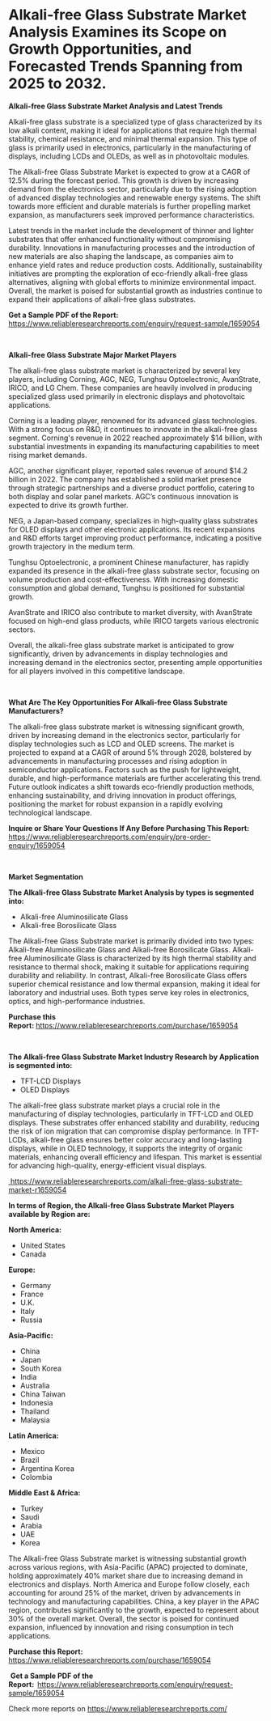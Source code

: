 <p><h1>Alkali-free Glass Substrate Market Analysis Examines its Scope on Growth Opportunities, and Forecasted Trends Spanning from 2025 to 2032.</h1></p><p><strong>Alkali-free Glass Substrate Market Analysis and Latest Trends</strong></p>
<p><p>Alkali-free glass substrate is a specialized type of glass characterized by its low alkali content, making it ideal for applications that require high thermal stability, chemical resistance, and minimal thermal expansion. This type of glass is primarily used in electronics, particularly in the manufacturing of displays, including LCDs and OLEDs, as well as in photovoltaic modules.</p><p>The Alkali-free Glass Substrate Market is expected to grow at a CAGR of 12.5% during the forecast period. This growth is driven by increasing demand from the electronics sector, particularly due to the rising adoption of advanced display technologies and renewable energy systems. The shift towards more efficient and durable materials is further propelling market expansion, as manufacturers seek improved performance characteristics.</p><p>Latest trends in the market include the development of thinner and lighter substrates that offer enhanced functionality without compromising durability. Innovations in manufacturing processes and the introduction of new materials are also shaping the landscape, as companies aim to enhance yield rates and reduce production costs. Additionally, sustainability initiatives are prompting the exploration of eco-friendly alkali-free glass alternatives, aligning with global efforts to minimize environmental impact. Overall, the market is poised for substantial growth as industries continue to expand their applications of alkali-free glass substrates.</p></p>
<p><strong>Get a Sample PDF of the Report:&nbsp;</strong> <a href="https://www.reliableresearchreports.com/enquiry/request-sample/1659054?utm_campaign=3322&utm_medium=2&utm_source=Github&utm_content=ia&utm_term=23032025&utm_id=alkali-free-glass-substrate">https://www.reliableresearchreports.com/enquiry/request-sample/1659054</a></p>
<p>&nbsp;</p>
<p><strong>Alkali-free Glass Substrate Major Market Players</strong></p>
<p><p>The alkali-free glass substrate market is characterized by several key players, including Corning, AGC, NEG, Tunghsu Optoelectronic, AvanStrate, IRICO, and LG Chem. These companies are heavily involved in producing specialized glass used primarily in electronic displays and photovoltaic applications.</p><p>Corning is a leading player, renowned for its advanced glass technologies. With a strong focus on R&D, it continues to innovate in the alkali-free glass segment. Corning's revenue in 2022 reached approximately $14 billion, with substantial investments in expanding its manufacturing capabilities to meet rising market demands.</p><p>AGC, another significant player, reported sales revenue of around $14.2 billion in 2022. The company has established a solid market presence through strategic partnerships and a diverse product portfolio, catering to both display and solar panel markets. AGC’s continuous innovation is expected to drive its growth further.</p><p>NEG, a Japan-based company, specializes in high-quality glass substrates for OLED displays and other electronic applications. Its recent expansions and R&D efforts target improving product performance, indicating a positive growth trajectory in the medium term.</p><p>Tunghsu Optoelectronic, a prominent Chinese manufacturer, has rapidly expanded its presence in the alkali-free glass substrate sector, focusing on volume production and cost-effectiveness. With increasing domestic consumption and global demand, Tunghsu is positioned for substantial growth.</p><p>AvanStrate and IRICO also contribute to market diversity, with AvanStrate focused on high-end glass products, while IRICO targets various electronic sectors. </p><p>Overall, the alkali-free glass substrate market is anticipated to grow significantly, driven by advancements in display technologies and increasing demand in the electronics sector, presenting ample opportunities for all players involved in this competitive landscape.</p></p>
<p>&nbsp;</p>
<p><strong>What Are The Key Opportunities For Alkali-free Glass Substrate Manufacturers?</strong></p>
<p><p>The alkali-free glass substrate market is witnessing significant growth, driven by increasing demand in the electronics sector, particularly for display technologies such as LCD and OLED screens. The market is projected to expand at a CAGR of around 5% through 2028, bolstered by advancements in manufacturing processes and rising adoption in semiconductor applications. Factors such as the push for lightweight, durable, and high-performance materials are further accelerating this trend. Future outlook indicates a shift towards eco-friendly production methods, enhancing sustainability, and driving innovation in product offerings, positioning the market for robust expansion in a rapidly evolving technological landscape.</p></p>
<p><strong>Inquire or Share Your Questions If Any Before Purchasing This Report:</strong> <a href="https://www.reliableresearchreports.com/enquiry/pre-order-enquiry/1659054?utm_campaign=3322&utm_medium=2&utm_source=Github&utm_content=ia&utm_term=23032025&utm_id=alkali-free-glass-substrate">https://www.reliableresearchreports.com/enquiry/pre-order-enquiry/1659054</a></p>
<p>&nbsp;</p>
<p><strong>Market Segmentation</strong></p>
<p><strong>The Alkali-free Glass Substrate Market Analysis by types is segmented into:</strong></p>
<p><ul><li>Alkali-free Aluminosilicate Glass</li><li>Alkali-free Borosilicate Glass</li></ul></p>
<p><p>The Alkali-free Glass Substrate market is primarily divided into two types: Alkali-free Aluminosilicate Glass and Alkali-free Borosilicate Glass. Alkali-free Aluminosilicate Glass is characterized by its high thermal stability and resistance to thermal shock, making it suitable for applications requiring durability and reliability. In contrast, Alkali-free Borosilicate Glass offers superior chemical resistance and low thermal expansion, making it ideal for laboratory and industrial uses. Both types serve key roles in electronics, optics, and high-performance industries.</p></p>
<p><strong>Purchase this Report:&nbsp;</strong><a href="https://www.reliableresearchreports.com/purchase/1659054?utm_campaign=3322&utm_medium=2&utm_source=Github&utm_content=ia&utm_term=23032025&utm_id=alkali-free-glass-substrate">https://www.reliableresearchreports.com/purchase/1659054</a></p>
<p>&nbsp;</p>
<p><strong>The Alkali-free Glass Substrate Market Industry Research by Application is segmented into:</strong></p>
<p><ul><li>TFT-LCD Displays</li><li>OLED Displays</li></ul></p>
<p><p>The alkali-free glass substrate market plays a crucial role in the manufacturing of display technologies, particularly in TFT-LCD and OLED displays. These substrates offer enhanced stability and durability, reducing the risk of ion migration that can compromise display performance. In TFT-LCDs, alkali-free glass ensures better color accuracy and long-lasting displays, while in OLED technology, it supports the integrity of organic materials, enhancing overall efficiency and lifespan. This market is essential for advancing high-quality, energy-efficient visual displays.</p></p>
<p><a href="https://www.reliableresearchreports.com/alkali-free-glass-substrate-market-r1659054?utm_campaign=3322&utm_medium=2&utm_source=Github&utm_content=ia&utm_term=23032025&utm_id=alkali-free-glass-substrate">&nbsp;https://www.reliableresearchreports.com/alkali-free-glass-substrate-market-r1659054</a></p>
<p><strong>In terms of Region, the Alkali-free Glass Substrate Market Players available by Region are:</strong></p>
<p>
    <p> <strong> North America: </strong>
        <ul>
            <li>United States</li>
            <li>Canada</li>
        </ul>
        </p> 
    <p> <strong> Europe: </strong>
        <ul>
            <li>Germany</li>
            <li>France</li>
            <li>U.K.</li>
            <li>Italy</li>
            <li>Russia</li>
        </ul>
        </p> 
    <p> <strong> Asia-Pacific: </strong>
        <ul>
            <li>China</li>
            <li>Japan</li>
            <li>South Korea</li>
            <li>India</li>
            <li>Australia</li>
            <li>China Taiwan</li>
            <li>Indonesia</li>
            <li>Thailand</li>
            <li>Malaysia</li>
        </ul>
        </p> 
    <p> <strong> Latin America: </strong>
        <ul>
            <li>Mexico</li>
            <li>Brazil</li>
            <li>Argentina Korea</li>
            <li>Colombia</li>
        </ul>
        </p> 
    <p> <strong> Middle East & Africa: </strong>
        <ul>
            <li>Turkey</li>
            <li>Saudi</li>
            <li>Arabia</li>
            <li>UAE</li>
            <li>Korea</li>
        </ul>
    </p>
    </p>
<p><p>The Alkali-free Glass Substrate market is witnessing substantial growth across various regions, with Asia-Pacific (APAC) projected to dominate, holding approximately 40% market share due to increasing demand in electronics and displays. North America and Europe follow closely, each accounting for around 25% of the market, driven by advancements in technology and manufacturing capabilities. China, a key player in the APAC region, contributes significantly to the growth, expected to represent about 30% of the overall market. Overall, the sector is poised for continued expansion, influenced by innovation and rising consumption in tech applications.</p></p>
<p><strong>Purchase this Report: </strong><a href="https://www.reliableresearchreports.com/purchase/1659054?utm_campaign=3322&utm_medium=2&utm_source=Github&utm_content=ia&utm_term=23032025&utm_id=alkali-free-glass-substrate">https://www.reliableresearchreports.com/purchase/1659054</a></p>
<p>&nbsp;<strong>Get a Sample PDF of the Report:&nbsp;&nbsp;</strong><a href="https://www.reliableresearchreports.com/enquiry/request-sample/1659054?utm_campaign=3322&utm_medium=2&utm_source=Github&utm_content=ia&utm_term=23032025&utm_id=alkali-free-glass-substrate">https://www.reliableresearchreports.com/enquiry/request-sample/1659054</a></p>
<p><strong></strong></p>
<p>Check more reports on <a href="https://www.reliableresearchreports.com/?utm_campaign=3322&utm_medium=2&utm_source=Github&utm_content=ia&utm_term=23032025&utm_id=alkali-free-glass-substrate">https://www.reliableresearchreports.com/</a></p>
